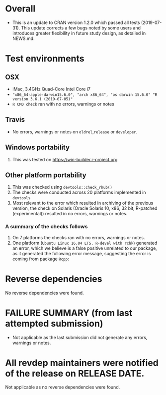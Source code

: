 # Overall #
* This is an update to CRAN version 1.2.0 which passed all tests (2019-07-31). This update corrects a few bugs noted by some users and introduces greater flexibility in future study design, as detailed in NEWS.md.

# Test environments #

## OSX ##
* iMac, 3.4GHz Quad-Core Intel Core i7
* `"x86_64-apple-darwin15.6.0", "arch x86_64", "os darwin 15.6.0" "R version 3.6.1 (2019-07-05)"` 
* `R CMD check` ran with no errors, warnings or notes

## Travis ##
* No errors, warnings or notes on `oldrel`,`release` or `developer`. 

## Windows portability ##
1. This was tested on https://win-builder.r-project.org 

## Other platform portability ##
1. This was checked using `devtools::check_rhub()`
1. The checks were conducted across 20 platforms implemented in `devtools`
1. Most relevant to the error which resulted in archiving of the previous version, the check on Solaris (Oracle Solaris 10, x86, 32 bit, R-patched (experimental)) resulted in no errors, warnings or notes.
### A summary of the checks follows ###
1. On 7 platforms the checks ran with no errors, warnings or notes.
1. One platform (`Ubuntu Linux 16.04 LTS, R-devel with rchk`) generated an error, which we believe is a false positive unrelated to our package, as it generated the following error message, suggesting the error is coming from package `Rcpp`: 

# Reverse dependencies #
No reverse dependencies were found.

# FAILURE SUMMARY (from last attempted submission) #
* Not applicable as the last submission did not generate any errors, warnings or notes.

# All revdep maintainers were notified of the release on RELEASE DATE. #
Not applicable as no reverse dependencies were found.
